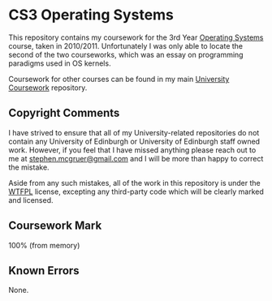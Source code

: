 # CS3 Operating Systems

This repository contains my coursework for the 3rd Year [Operating Systems](http://www.inf.ed.ac.uk/teaching/courses/os) course, taken in 2010/2011. Unfortunately I was only able to locate the second of the two courseworks, which was an essay on programming paradigms used in OS kernels.

Coursework for other courses can be found in my main [University Coursework](https://github.com/stephenmcgruer/University) repository.

## Copyright Comments ##

I have strived to ensure that all of my University-related repositories do not contain any University of Edinburgh or University of Edinburgh staff owned work. However, if you feel that I have missed anything please reach out to me at <stephen.mcgruer@gmail.com> and I will be more than happy to correct the mistake.

Aside from any such mistakes, all of the work in this repository is under the [WTFPL](http://www.wtfpl.net/) license, excepting any third-party code which will be clearly marked and licensed.

## Coursework Mark ##

100% (from memory)

## Known Errors ##

None.
